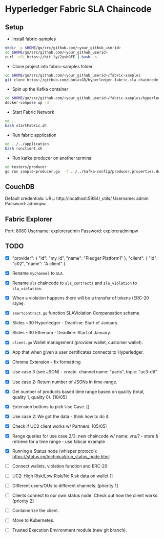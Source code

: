 # Hyperledger Fabric SLA Chaincode

## Setup

- Install fabric-samples

```bash
mkdir -p $HOME/go/src/github.com/<your_github_userid>
cd $HOME/go/src/github.com/<your_github_userid>
curl -sSL https://bit.ly/2ysbOFE | bash -s
```

- Clone project into fabric-samples folder

```bash
cd $HOME/go/src/github.com/<your_github_userid>/fabric-samples
git clone https://github.com/LoniasGR/hyperledger-fabric-sla-chaincode.git
```

- Spin up the Kafka container

```bash
cd $HOME/go/src/github.com/<your_github_userid>/fabric-samples/hyperledger-fabric-sla-chaincode/docker
docker-compose up -d
```

- Start Fabric Network

```bash
cd ..
bash startFabric.sh
```

- Run fabric application

```bash
cd ../../application
bash runclient.sh
```

- Run kafka producer on another terminal

```bash
cd testers/producer
go run sample-producer.go  -f ../../kafka-config/producer.properties.dev
```

## CouchDB

Default credentials:
URL: http://localhost:5984/\_utils/
Username: admin
Password: adminpw

## Fabric Explorer
Port: 8080
Username: exploreradmin
Password: exploreradminpw
## TODO

- [x] "provider": { "id": "my_id", "name": "Pledger Platform1" }, "client": { "id": "c02", "name": "A client" }.
- [x] Rename `mychannel` to `SLA`.
- [x] Rename `sla` chaincode to `sla_contracts` and `sla_violation` to `sla_violation`.
- [x] When a violation happens there will be a transfer of tokens (ERC-20 style).
- [x] `smartcontract.go` function SLAViolation Compensation scheme.
- [x] Slides ~30 Hyperledger - Deadline: Start of January.
- [x] Slides ~30 Etherium - Deadline: Start of January.
- [x] `client.go` Wallet management (provider wallet, customer wallet).
- [x] App that when given a user certificates connects to Hyperledger.
- [x] Chrome Extension - fix formatting
- [x] Use case 3 (see JSON) - create. channel name: "parts", topic: "uc3-dtl"
- [x] Use case 2: Return number of JSONs in time-range.
- [x] Get number of products based time range based on quality (total, quality 1, quality 0). [10/05]
- [x] Extension buttons to pick Use Case. []
- [x] Use case 2: We got the data - think how to do it.
- [x] Check if UC2 client works w/ Partners. [05/05]
- [x] Range queries for use case 2/3: new chaincode w/ name: vru/? - store & retrieve for a time range - use fabcar example
- [x] Running a Status node (whisper protocol): https://status.im/technical/run_status_node.html
- [ ] Connect wallets, violation function and ERC-20

- [ ] UC2: High Risk/Low Risk/No Risk data on wallet []
- [ ] Different users/OUs to different channels. [priority 1]
- [ ] Clients connect to our own status node. Check out how the client works. [priority 2]
- [ ] Containerize the client.
- [ ] Move to Kubernetes.
- [ ] Trusted Execution Environment module (new git branch).
